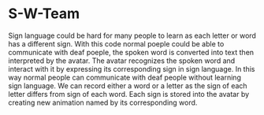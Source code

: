 # S-W-Team
Sign language could be hard for many people to learn as each letter or word has a different sign.
With this code normal poeple could be able to communicate with deaf poeple, the spoken word is converted into text then interpreted by the avatar.
The avatar recognizes the spoken word and interact with it by expressing its corresponding sign in sign language.
In this way normal people can communicate with deaf people without learning sign language.
We can record either a word or a letter as the sign of each letter differs from sign of each word.
Each sign is stored into the avatar by creating new animation named by its corresponding word.
